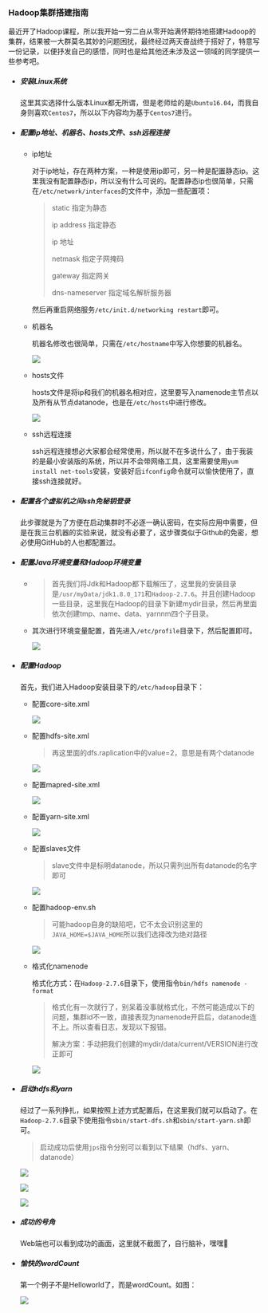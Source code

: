 ### Hadoop集群搭建指南

最近开了Hadoop课程，所以我开始一穷二白从零开始满怀期待地搭建Hadoop的集群，结果被一大群莫名其妙的问题困扰，最终经过两天奋战终于搭好了，特意写一份记录，以便抒发自己的感悟，同时也是给其他还未涉及这一领域的同学提供一些参考吧。

- ##### 安装Linux系统

  这里其实选择什么版本Linux都无所谓，但是老师给的是`Ubuntu16.04`，而我自身则喜欢`Centos7`，所以以下内容均为基于`Centos7`进行。

- ##### 配置ip地址、机器名、hosts文件、ssh远程连接

  - ip地址

    对于ip地址，存在两种方案，一种是使用ip即可，另一种是配置静态ip。这里我没有配置静态ip，所以没有什么可说的。配置静态ip也很简单，只需在`/etc/network/interfaces`的文件中，添加一些配置项：

    > static 指定为静态 
    >
    > ip address 指定静态 
    >
    > ip 地址 
    >
    > netmask 指定子网掩码 
    >
    > gateway 指定网关 
    >
    > dns-nameserver 指定域名解析服务器  

    然后再重启网络服务`/etc/init.d/networking restart`即可。

  - 机器名

    机器名修改也很简单，只需在`/etc/hostname`中写入你想要的机器名。

    ![](https://github.com/miaosann/Hadoop_Project/blob/master/Hadoop集群搭建/img/hostname.PNG)

  - hosts文件

    hosts文件是将ip和我们的机器名相对应，这里要写入namenode主节点以及所有从节点datanode，也是在`/etc/hosts`中进行修改。

    ![](https://github.com/miaosann/Hadoop_Project/blob/master/Hadoop集群搭建/img/hosts.PNG)

  - ssh远程连接

    ssh远程连接想必大家都会经常使用，所以就不在多说什么了，由于我装的是最小安装版的系统，所以并不会带网络工具，这里需要使用`yum install net-tools`安装，安装好后`ifconfig`命令就可以愉快使用了，直接ssh连接就好。

- ##### 配置各个虚拟机之间ssh免秘钥登录

  此步骤就是为了方便在启动集群时不必逐一确认密码，在实际应用中需要，但是在我三台机器的实验来说，就没有必要了，这步骤类似于Github的免密，想必使用GitHub的人也都配置过。

- ##### 配置Java环境变量和Hadoop环境变量

  - > 首先我们将Jdk和Hadoop都下载解压了，这里我的安装目录是`/usr/myData/jdk1.8.0_171`和`Hadoop-2.7.6`。并且创建Hadoop一些目录，这里我在Hadoop的目录下新建mydir目录，然后再里面依次创建tmp、name、data、yarnnm四个子目录。

  - 其次进行环境变量配置，首先进入`/etc/profile`目录下，然后配置即可。

    ![](https://github.com/miaosann/Hadoop_Project/blob/master/Hadoop集群搭建/img/env.PNG)

- ##### 配置Hadoop

  首先，我们进入Hadoop安装目录下的`/etc/hadoop`目录下：

  - 配置core-site.xml

    ![](https://github.com/miaosann/Hadoop_Project/blob/master/Hadoop集群搭建/img/core-site.PNG)

  - 配置hdfs-site.xml

    > 再这里面的dfs.raplication中的value=2，意思是有两个datanode

    ![](https://github.com/miaosann/Hadoop_Project/blob/master/Hadoop集群搭建/img/hdfs-site.PNG)

  - 配置mapred-site.xml

    ![](https://github.com/miaosann/Hadoop_Project/blob/master/Hadoop集群搭建/img/mapre-site.PNG)

  - 配置yarn-site.xml

    ![](https://github.com/miaosann/Hadoop_Project/blob/master/Hadoop集群搭建/img/yarn-site.PNG)

  - 配置slaves文件

    > slave文件中是标明datanode，所以只需列出所有datanode的名字即可

    ![](https://github.com/miaosann/Hadoop_Project/blob/master/Hadoop集群搭建/img/slave.PNG)

  - 配置hadoop-env.sh

    > 可能hadoop自身的缺陷吧，它不太会识别这里的`JAVA_HOME=$JAVA_HOME`所以我们选择改为绝对路径

    ![](https://github.com/miaosann/Hadoop_Project/blob/master/Hadoop集群搭建/img/hadoop-env.PNG)

  - 格式化namenode

    格式化方式：在`Hadoop-2.7.6`目录下，使用指令`bin/hdfs namenode -format`

    > 格式化有一次就行了，别呆着没事就格式化，不然可能造成以下的问题，集群id不一致，直接表现为namenode开启后，datanode连不上。所以查看日志，发现以下报错。
    >
    > 解决方案：手动把我们创建的mydir/data/current/VERSION进行改正即可

    ![](https://github.com/miaosann/Hadoop_Project/blob/master/Hadoop集群搭建/img/erro.PNG)

- ##### 启动hdfs和yarn

  经过了一系列挣扎，如果按照上述方式配置后，在这里我们就可以启动了。在`Hadoop-2.7.6`目录下使用指令`sbin/start-dfs.sh`和`sbin/start-yarn.sh`即可。

  > 启动成功后使用`jps`指令分别可以看到以下结果（hdfs、yarn、datanode）

  ![](https://github.com/miaosann/Hadoop_Project/blob/master/Hadoop集群搭建/img/start1.PNG)

  ![](https://github.com/miaosann/Hadoop_Project/blob/master/Hadoop集群搭建/img/start2.PNG)

  ![](https://github.com/miaosann/Hadoop_Project/blob/master/Hadoop集群搭建/img/datanode_start.PNG)
  
- ##### 成功的号角

  Web端也可以看到成功的画面，这里就不截图了，自行脑补，嘿嘿🤭
  
- ##### 愉快的wordCount

  第一个例子不是Helloworld了，而是wordCount。如图：
  
  ![](https://github.com/miaosann/Hadoop_Project/blob/master/Hadoop集群搭建/img/run.PNG)
